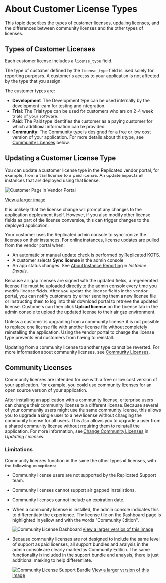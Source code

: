 # About Customer License Types

This topic describes the types of customer licenses, updating licenses, and the
differences between community licenses and the other types of licenses.

## Types of Customer Licenses

Each customer license includes a `license_type` field.

The type of customer defined by the `license_type` field is used solely for reporting
purposes. A customer's access to your application is not affected by the type that
you assign.

The customer types are:

* **Development**: The Development type can be used internally by the development
team for testing and integration.
* **Trial**: The Trial type can be used for customers who are on 2-4 week trials
of your software.
* **Paid**: The Paid type identifies the customer as a paying customer for which
additional information can be provided.
* **Community**: The Community type is designed for a free or low cost version of your
application. For more details about this type, see [Community Licenses](#community-licenses)
below.

## Updating a Customer License Type

You can update a customer license type in the Replicated vendor portal, for example, from a trial license to a paid license. An update impacts all instances that are deployed using that license.

![Customer Page in Vendor Portal](/images/customer-license-type.png)

[View a larger image](/images/customer-license-type.png)

It is unlikely that the license change will prompt any changes to the application deployment itself. However, if you also modify other license fields as part of the license conversion, this can trigger changes to the deployed application.

Your customer uses the Replicated admin console to synchronize the licenses on their instances. For online instances, license updates are pulled from the vendor portal when:

- An automatic or manual update check is performed by Replicated KOTS.
- A customer selects **Sync license** in the admin console.
- An app status changes. See [About Instance Reporting](instance-insights-details#about-reporting) in _Instance Details_.

Because air gap licenses are signed with the updated fields, a regenerated license file must be uploaded directly to the admin console every time you modify license fields. After you update the license fields in the vendor portal, you can notify customers by either sending them a new license file or instructing them to log into their download portal to retrieve the updated license. Customers can then click **Upload license** on the License tab in the admin console to upload the updated license to their air gap environment.

Unless a customer is upgrading from a community license, it is not possible to replace one license file with another license file without completely reinstalling the application. Using the vendor portal to change the license type prevents end customers from having to reinstall. 

Updating from a community license to another type cannot be reverted. For more information about community licenses, see [Community Licenses](#community-licenses).

## Community Licenses

Community licenses are intended for use with a free or low cost version
of your application. For example, you could use community licenses for an
open source version of your application.

After installing an application with a community license, enterprise users can change their community license to a different license. Because several of your community users might use the same community license, this allows you to upgrade a single user to a new license without changing the community license for all users. This also allows you to upgrade a user from a shared community license without requiring them to reinstall the application. For more information, see [Change Community Licenses](/enterprise/updating-licenses#change-community-licenses) in _Updating Licenses_. 

### Limitations

Community licenses function in the same the other types of licenses, with the following
exceptions:

* Community license users are not supported by the Replicated Support team.
* Community licenses cannot support air gapped installations.
* Community licenses cannot include an expiration date.
* When a community license is installed, the admin console indicates this to differentiate the experience. The license tile on the Dashboard page is highlighted in yellow and with the words "Community Edition".

   ![Community License Dashboard](/images/community-license-dashboard.png)
   [View a larger version of this image](/images/community-license-dashboard.png)

* Because community licenses are not designed to include the same level of support as paid licenses, all support bundles and analysis in the admin console are clearly marked as Community Edition. The same functionality is included in the support bundle and analysis, there is just additional marking to help differentiate.

   ![Community License Support Bundle](/images/community-license-bundle.png)
   [View a larger version of this image](/images/community-license-bundle.png)
